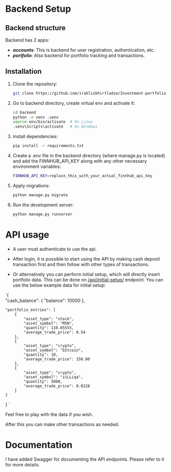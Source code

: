 # Backend Setup

## Backend structure
Backend has 2 apps:
- _**accounts**_: This is backend for user registration, authentication, etc.
- _**portfolio**_: Also backend for portfolio tracking and transactions.


## Installation

1. Clone the repository:
   ```sh
   git clone https://github.com/irakliskhirtladze/Investment-portfolio-tracker.git
   ```

2. Go to backend directory, create virtual env and activate it:
    ```sh
    cd backend
    python -m venv .venv
    source env/bin/activate  # On Linux
    .venv\Scripts\activate   # On Windows
    ```

3. Install dependencies:
    ```sh
    pip install -r requirements.txt
    ```

4. Create a .env file in the backend directory (where manage.py is located) and add the FINNHUB_API_KEY along with any other necessary environment variables:
    ```sh
    FINNHUB_API_KEY=replace_this_with_your_actual_finnhub_api_key
    ```

4. Apply migrations:
    ```sh
    python manage.py migrate
    ```

5. Run the development server:
    ```sh
    python manage.py runserver
    ```



# API usage
- A user must authenticate to use the api.

- After login, it is possible to start using the API by making cash deposit transaction first and then follow with other types 
of transactions.

- Or alternatively you can perform initial setup, which will directly insert portfolio data.
This can be done on [/api/initial-setup/]() endpoint. You can use the below example data for initial setup:

`{    
    "cash_balance": {
        "balance": 10000
    },

    "portfolio_entries": [
        {
            "asset_type": "stock",
            "asset_symbol": "MSN",
            "quantity": 110.05555,
            "average_trade_price": 0.54
        },
        {
            "asset_type": "crypto",
            "asset_symbol": "bItcoin",
            "quantity": 10,
            "average_trade_price": 150.00
        },
        {
            "asset_type": "crypto",
            "asset_symbol": "ziLLiqa",
            "quantity": 5000,
            "average_trade_price": 0.0228
        }
    ]
}
`

Feel free to play with the data if you wish.

After this you can make other transactions as needed.

# Documentation
I have added Swagger for documenting the API endpoints. Please refer to it for more details.
